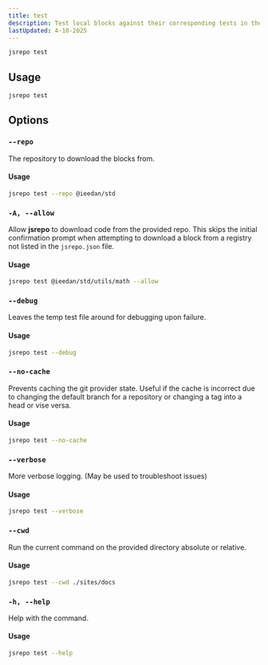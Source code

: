 ```yaml
---
title: test
description: Test local blocks against their corresponding tests in their source registry.
lastUpdated: 4-10-2025
---
```


```sh
jsrepo test
```

## Usage

```sh
jsrepo test
```

## Options

### `--repo`

The repository to download the blocks from.

#### Usage

```sh
jsrepo test --repo @ieedan/std
```

### `-A, --allow`

Allow **jsrepo** to download code from the provided repo. This skips the initial confirmation prompt when attempting to download a block from a registry not listed in the `jsrepo.json` file.

#### Usage

```sh
jsrepo test @ieedan/std/utils/math --allow
```

### `--debug`

Leaves the temp test file around for debugging upon failure.

#### Usage

```sh
jsrepo test --debug
```

### `--no-cache`

Prevents caching the git provider state. Useful if the cache is incorrect due to changing the default branch for a repository or changing a tag into a head or vise versa.

#### Usage

```sh
jsrepo test --no-cache
```

### `--verbose`

More verbose logging. (May be used to troubleshoot issues)

#### Usage

```sh
jsrepo test --verbose
```

### `--cwd`

Run the current command on the provided directory absolute or relative.

#### Usage

```sh
jsrepo test --cwd ./sites/docs
```

### `-h, --help`

Help with the command.

#### Usage

```sh
jsrepo test --help
```
